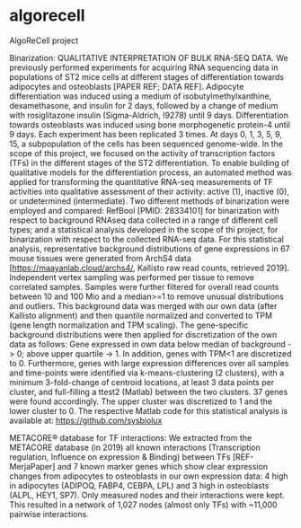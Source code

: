 # algorecell
AlgoReCell project

Binarization: 
QUALITATIVE INTERPRETATION OF BULK RNA-SEQ DATA. We previously performed experiments for acquiring RNA sequencing data in populations of ST2 mice cells at different stages of differentiation towards adipocytes and osteoblasts [PAPER REF; DATA REF]. Adipocyte differentiation was induced using a medium of isobutylmethylxanthine, dexamethasone, and insulin for 2 days, followed by a change of medium with rosiglitazone insulin (Sigma-Aldrich, I9278) until 9 days. Differentiation towards osteoblasts was induced using bone morphogenetic protein-4 until 9 days. Each experiment has been replicated 3 times. At days 0, 1, 3, 5, 9, 15, a subpopulation of the cells has been sequenced genome-wide. In the scope of this project, we focused on the activity of transcription factors (TFs) in the different stages of the ST2 differentiation. To enable building of qualitative models for the differentiation process, an automated method was applied for transforming the quantitative RNA-seq measurements of TF activities into qualitative assessment of their activity: active (1), inactive (0), or undetermined (intermediate). Two different methods of binarization were employed and compared: RefBool [PMID: 28334101] for binarization with respect to background RNAseq data collected in a range of different cell types; and a statistical analysis developed in the scope of thi project, for binarization with respect to the collected RNA-seq data.
For this statistical analysis, representative background distributions of gene expressions in 67 mouse tissues were generated from ArchS4 data [https://maayanlab.cloud/archs4/, Kallisto raw read counts, retrieved 2019]. Independent vertex sampling was performed per tissue to remove correlated samples. Samples were further filtered for overall read counts between 10 and 100 Mio and a median>=1 to remove unusual distributions and outliers. This background data was merged with our own data (after Kallisto alignment) and then quantile normalized and converted to TPM (gene length normalization and TPM scaling). The gene-specific background distributions were then applied for discretization of the own data as follows: Gene expressed in own data below median of background -> 0; above upper quartile -> 1. In addition, genes with TPM<1 are discretized to 0. Furthermore, genes with large expression differences over all samples and time-points were identified via k-means-clustering (2 clusters), with a minimum 3-fold-change of centroid locations, at least 3 data points per cluster, and full-filling a ttest2 (Matlab) between the two clusters. 37 genes were found accordingly. The upper cluster was discretized to 1 and the lower cluster to 0. The respective Matlab code for this statistical analysis is available at: https://github.com/sysbiolux 

METACORE® database for TF interactions: 
We extracted from the METACORE database (in 2019) all known interactions (Transcription regulation, Influence on expression & Binding) between TFs [REF-MerjaPaper] and 7 known marker genes which show clear expression changes from adipocytes to osteoblasts in our own expression data: 4 high in adipocytes (ADIPOQ, FABP4, CEBPA, LPL) and 3 high in osteoblasts (ALPL, HEY1, SP7). Only measured nodes and their interactions were kept. This resulted in a network of 1,027 nodes (almost only TFs) with ~11,000 pairwise interactions.

